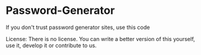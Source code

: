 # Password-Generator
If you don't trust password generator sites, use this code

License: There is no license. You can write a better version of this yourself, use it, develop it or contribute to us.
